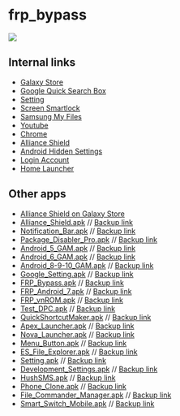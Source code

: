 # frp_bypass

<a href="https://vnrom.net/bypass/"><img src="https://vnrom.net/wp-content/uploads/2021/12/vnrom-logo-2022.png"/></a>

## Internal links

* [Galaxy Store](http://ouo.io/qs/zZ5cofjT?s=intent://com.sec.android.app.samsungapps/#Intent;scheme=android-app;end)
* [Google Quick Search Box](http://ouo.io/qs/zZ5cofjT?s=intent://com.google.android.googlequicksearchbox/#Intent;scheme=android-app;end)
* [Setting](http://ouo.io/qs/zZ5cofjT?s=intent://com.android.settings/#Intent;scheme=android-app;end)
* [Screen Smartlock](http://ouo.io/qs/zZ5cofjT?s=intent://com.google.android.gms/#Intent;scheme=promote_smartlock_scheme;end)
* [Samsung My Files](http://ouo.io/qs/zZ5cofjT?s=intent://com.sec.android.app.myfiles/#Intent;scheme=android-app;end)
* [Youtube](http://ouo.io/qs/zZ5cofjT?s=intent://com.google.android.youtube/#Intent;scheme=android-app;end)
* [Chrome](http://ouo.io/qs/zZ5cofjT?s=intent://com.android.chrome/#Intent;scheme=android-app;end)
* [Alliance Shield](http://ouo.io/qs/zZ5cofjT?s=intent://com.rrivenllc.shieldx/#Intent;scheme=android-app;end)
* [Android Hidden Settings](https://galaxy.store/setting)
* [Login Account](http://ouo.io/qs/zZ5cofjT?s=intent://com.google.android.gsf.login.LoginActivity/#Intent;scheme=android-app;end)
* [Home Launcher](http://ouo.io/qs/zZ5cofjT?s=intent://com.sec.android.app.launcher/#Intent;scheme=android-app;end)

## Other apps

<ul><li><a href="https://galaxystore.samsung.com/detail/com.rrivenllc.shieldx?session_id=W_0a719781bf2f739158262639f4c63d35" data-wpel-link="external" target="_blank" rel="external noopener noreferrer">Alliance Shield on Galaxy Store</a></li><li><a href="https://github.com/vnrom/bypass/raw/master/Alliance_Shield.apk" data-wpel-link="exclude">Alliance_Shield.apk</a> // <a href="https://vnrom.ondex.app/Alliance_Shield.apk" data-wpel-link="exclude">Backup link</a></li><li><a href="https://github.com/vnrom/bypass/raw/master/Notification_Bar.apk" data-wpel-link="exclude">Notification_Bar.apk</a> // <a href="https://vnrom.ondex.app/Notification_Bar.apk" data-wpel-link="exclude">Backup link</a></li><li><a href="https://github.com/vnrom/bypass/raw/master/Package_Disabler_Pro.apk" data-wpel-link="exclude">Package_Disabler_Pro.apk</a> // <a href="https://vnrom.ondex.app/Package_Disabler_Pro.apk" data-wpel-link="exclude">Backup link</a></li><li><a href="https://github.com/vnrom/bypass/raw/master/Android_5_GAM.apk" data-wpel-link="exclude">Android_5_GAM.apk</a> // <a href="https://vnrom.ondex.app/Android_5_GAM.apk" data-wpel-link="exclude">Backup link</a></li><li><a href="https://github.com/vnrom/bypass/raw/master/Android_6_GAM.apk" data-wpel-link="exclude">Android_6_GAM.apk</a> // <a href="https://vnrom.ondex.app/Android_6_GAM.apk" data-wpel-link="exclude">Backup link</a></li><li><a href="https://github.com/vnrom/bypass/raw/master/Android_8-9-10_GAM.apk" data-wpel-link="exclude">Android_8-9-10_GAM.apk</a> // <a href="https://vnrom.ondex.app/Android_8-9-10_GAM.apk" data-wpel-link="exclude">Backup link</a></li><li><a href="https://github.com/vnrom/bypass/raw/master/Google_Setting.apk" data-wpel-link="exclude">Google_Setting.apk</a> // <a href="https://vnrom.ondex.app/Google_Setting.apk" data-wpel-link="exclude">Backup link</a></li><li><a href="https://github.com/vnrom/bypass/raw/master/FRP_Bypass.apk" data-wpel-link="exclude">FRP_Bypass.apk</a> // <a href="https://vnrom.ondex.app/FRP_Bypass.apk" data-wpel-link="exclude">Backup link</a></li><li><a href="https://github.com/vnrom/bypass/raw/master/FRP_Android_7.apk" data-wpel-link="exclude">FRP_Android_7.apk</a> // <a href="https://vnrom.ondex.app/FRP_Android_7.apk" data-wpel-link="exclude">Backup link</a></li><li><a href="https://github.com/vnrom/bypass/raw/master/FRP_vnROM.apk" data-wpel-link="exclude">FRP_vnROM.apk</a> // <a href="https://vnrom.ondex.app/FRP_vnROM(1).apk" data-wpel-link="exclude">Backup link</a></li><li><a href="https://github.com/vnrom/bypass/raw/master/Test_DPC.apk" data-wpel-link="exclude">Test_DPC.apk</a> // <a href="https://vnrom.ondex.app/Test_DPC.apk" data-wpel-link="exclude">Backup link</a></li><li><a href="https://github.com/vnrom/bypass/raw/master/QuickShortcutMaker.apk" data-wpel-link="exclude">QuickShortcutMaker.apk</a> // <a href="https://vnrom.ondex.app/QuickShortcutMaker.apk" data-wpel-link="exclude">Backup link</a></li><li><a href="https://github.com/vnrom/bypass/raw/master/Apex_Launcher.apk" data-wpel-link="exclude">Apex_Launcher.apk</a> // <a href="https://vnrom.ondex.app/Apex_Launcher.apk" data-wpel-link="exclude">Backup link</a></li><li><a href="https://github.com/vnrom/bypass/raw/master/Nova_Launcher.apk" data-wpel-link="exclude">Nova_Launcher.apk</a> // <a href="https://vnrom.ondex.app/Nova_Launcher.apk" data-wpel-link="exclude">Backup link</a></li><li><a href="https://github.com/vnrom/bypass/raw/master/Menu_Button.apk" data-wpel-link="exclude">Menu_Button.apk</a> // <a href="https://vnrom.ondex.app/Menu_Button.apk" data-wpel-link="exclude">Backup link</a></li><li><a href="https://github.com/vnrom/bypass/raw/master/ES_File_Explorer.apk" data-wpel-link="exclude">ES_File_Explorer.apk</a> // <a href="https://vnrom.ondex.app/ES_File_Explorer.apk" data-wpel-link="exclude">Backup link</a></li><li><a href="https://github.com/vnrom/bypass/raw/master/Setting.apk" data-wpel-link="exclude">Setting.apk</a> // <a href="https://vnrom.ondex.app/Setting.apk" data-wpel-link="exclude">Backup link</a></li><li><a href="https://github.com/vnrom/bypass/raw/master/Development_Settings.apk" data-wpel-link="exclude">Development_Settings.apk</a> // <a href="https://vnrom.ondex.app/Development_Settings.apk" data-wpel-link="exclude">Backup link</a></li><li><a href="https://github.com/vnrom/bypass/raw/master/HushSMS.apk" data-wpel-link="exclude">HushSMS.apk</a> // <a href="https://vnrom.ondex.app/HushSMS.apk" data-wpel-link="exclude">Backup link</a></li><li><a href="https://github.com/vnrom/bypass/raw/master/Phone_Clone.apk" data-wpel-link="exclude">Phone_Clone.apk</a> // <a href="https://vnrom.ondex.app/Phone_Clone.apk" data-wpel-link="exclude">Backup link</a></li><li><a href="https://github.com/vnrom/bypass/raw/master/File_Commander_Manager.apk" data-wpel-link="exclude">File_Commander_Manager.apk</a> // <a href="https://vnrom.ondex.app/File_Commander_Manager.apk" data-wpel-link="exclude">Backup link</a></li><li><a href="https://github.com/vnrom/bypass/raw/master/Smart_Switch_Mobile.apk" data-wpel-link="exclude">Smart_Switch_Mobile.apk</a> // <a href="https://vnrom.ondex.app/Smart_Switch_Mobile.apk" data-wpel-link="exclude">Backup link</a></li></ul>
